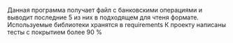 Данная программа получает файл с банковскими операциями и выводит последние 5 из них в подходящем для чтеня формате.
Используемые библиотеки хранятся в requirements
К проекту написаны тесты с покрытием более 90 %
